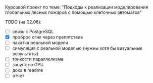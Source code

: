 Курсовой проект по теме: "Подходы к реализации моделирования глобальных лесных пожаров с помощью клеточных автоматов"

TODO (на 02.06):  
- [ ] связь с PostgreSQL
- [x] проброс огня через препятствие
- [ ] накатка реальной модели
- [ ] симуляция с реальной моделью (нужны хотя бы визуальные результаты)
- [ ] тонкости параллелизма
- [ ] запуск на GPU 
- [ ] дока в readme
- [ ] отчет